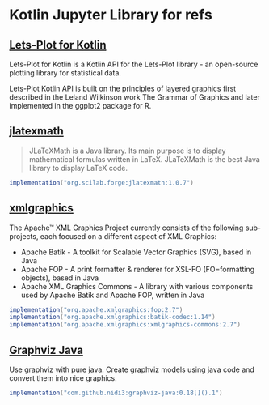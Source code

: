 # Kotlin Jupyter Library for refs

## [Lets-Plot for Kotlin](https://github.com/JetBrains/lets-plot-kotlin)

Lets-Plot for Kotlin is a Kotlin API for the Lets-Plot library - an open-source plotting library for statistical data.

Lets-Plot Kotlin API is built on the principles of layered graphics first described in the Leland Wilkinson work The Grammar of Graphics and later implemented in the ggplot2 package for R.

## [jlatexmath](https://github.com/opencollab/jlatexmath)

> JLaTeXMath is a Java library. Its main purpose is to display mathematical formulas written in LaTeX. JLaTeXMath is the best Java library to display LaTeX code.

```groovy
implementation("org.scilab.forge:jlatexmath:1.0.7")
```

## [xmlgraphics](https://xmlgraphics.apache.org/)

The Apache™ XML Graphics Project currently consists of the following sub-projects, each focused on a different aspect of XML Graphics:

- Apache Batik - A toolkit for Scalable Vector Graphics (SVG), based in Java
- Apache FOP - A print formatter & renderer for XSL-FO (FO=formatting objects), based in Java
- Apache XML Graphics Commons - A library with various components used by Apache Batik and Apache FOP, written in Java

```groovy
implementation("org.apache.xmlgraphics:fop:2.7")
implementation("org.apache.xmlgraphics:batik-codec:1.14")
implementation("org.apache.xmlgraphics:xmlgraphics-commons:2.7")
```

## [Graphviz Java](https://github.com/nidi3/graphviz-java)

Use graphviz with pure java. Create graphviz models using java code and convert them into nice graphics.

```groovy
implementation("com.github.nidi3:graphviz-java:0.18[]().1")
```





